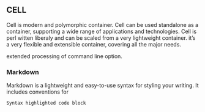 ## CELL

Cell is modern and polymorphic container. Cell can be used standalone as a container, supporting a wide range of applications and technologies. Cell is perl witten liberaly and can be scaled from a very lightweight container.  it’s a very flexible and extensible container, covering all the major needs.

extended processing of command line option.

### Markdown

Markdown is a lightweight and easy-to-use syntax for styling your writing. It includes conventions for

```markdown
Syntax highlighted code block

